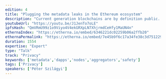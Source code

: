 ```yaml
---
edition: 4
title: "Plugging the metadata leaks in the Ethereum ecosystem"
description: "Current generation blockchains are by definition public... but how much public is too public? There is ample research going into making transactions private, hiding users' balances and computing verifiably off chain. However, nobody really focuses on the alarming amount of metadata we leave behind us with every one of our chain, explorer and/or dapp interactions. Even running our own nodes can expose a lot more about us to the world than most people realize or would feel confident with. In this talk I'd like to highlight some of the issues I see around metadata privacy within the Ethereum ecosystem, how those seemingly innocuous data leaks could be amassed and abused by aggregating actors and what we collectively might try to do to protect our users and the safety of our community members in the coming years."
youtubeUrl: "https://youtu.be/J1JenTo7oLE"
ipfsHash: "QmVRmU99z1o9Viyo4V4ekGRXpLN7XhjrmdCeHfy1MaUN4n"
ethernaIndex: "https://etherna.io/embed/6346221dc02259b06a2ffb20"
ethernaPermalink: "https://etherna.io/embed/7e45b9f6c17a34fe38c3d751229ad6ca20fecb00b7c68830748b103849fdf1b2"
duration: 1554
expertise: "Expert"
type: "Talk"
track: "Privacy"
keywords: ['metadata','dapps','nodes','aggregators','safety']
tags: ['Privacy']
speakers: ['Péter Szilágyi']
---
```

